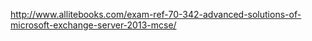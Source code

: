 http://www.allitebooks.com/exam-ref-70-342-advanced-solutions-of-microsoft-exchange-server-2013-mcse/